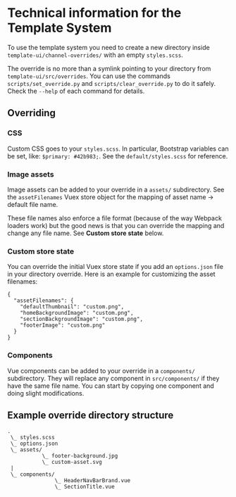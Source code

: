 # Technical information for the Template System

To use the template system you need to create a new directory inside
`template-ui/channel-overrides/` with an empty `styles.scss`.

The override is no more than a symlink pointing to your directory from
`template-ui/src/overrides`. You can use the commands
`scripts/set_override.py` and `scripts/clear_override.py` to do it
safely. Check the `--help` of each command for details.

## Overriding

### CSS

Custom CSS goes to your `styles.scss`. In particular, Bootstrap
variables can be set, like: `$primary: #42b983;`. See the
`default/styles.scss` for reference.

### Image assets

Image assets can be added to your override in a `assets/`
subdirectory. See the `assetFilenames` Vuex store object for the
mapping of asset name -> default file name.

These file names also enforce a file format (because of the way
Webpack loaders work) but the good news is that you can override the
mapping and change any file name. See **Custom store state** below.

### Custom store state

You can override the initial Vuex store state if you add an
`options.json` file in your directory override. Here is an example for
customizing the asset filenames:

```
{
  "assetFilenames": {
    "defaultThumbnail": "custom.png",
    "homeBackgroundImage": "custom.png",
    "sectionBackgroundImage": "custom.png",
    "footerImage": "custom.png"
  }
}
```

### Components

Vue components can be added to your override in a `components/`
subdirectory. They will replace any component in `src/components/` if
they have the same file name. You can start by copying one component
and doing slight modifications.

## Example override directory structure

```
.
 \_ styles.scss
 \_ options.json
 \_ assets/
           \_ footer-background.jpg
           \_ custom-asset.svg
 |
 \_ components/
               \_ HeaderNavBarBrand.vue
               \_ SectionTitle.vue
```

